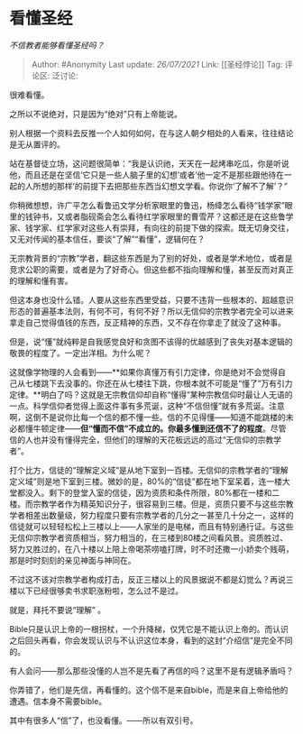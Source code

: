 # 看懂圣经
*不信教者能够看懂圣经吗？*

> Author: #Anonymity
> Last update: *26/07/2021*
> Link:   [[圣经悖论]]
> Tag:
> 评论区:
> 泛讨论:

很难看懂。

之所以不说绝对，只是因为“绝对”只有上帝能说。

别人根据一个资料去反推一个人如何如何，在与这人朝夕相处的人看来，往往结论是无从置评的。

站在基督徒立场，这问题很简单：“我是认识祂，天天在一起烤串吃瓜，你是听说他，而且还是在坚信‘它只是一些人脑子里的幻想’或者‘他一定不是那些跟他待在一起的人所想的那样’的前提下去把那些东西当幻想文学看。你说你‘了解不了解’？”

你稍微想想，许广平怎么看鲁迅文学分析家眼里的鲁迅，杨绛怎么看待“钱学家”眼里的钱钟书，又或者脂砚斋会怎么看待红学家眼里的曹雪芹？这都还是在这些鲁学家、钱学家、红学家对这些人有崇拜，有向往的前提下做的探索。既无切身交往，又无对传闻的基本信任，要谈“了解”“看懂”，逻辑何在？

无宗教背景的“宗教”学者，翻这些东西是为了别的好处，或者是学术地位，或者是竞求公职的需要，或者是为了好奇心。但这些都不指向理解和懂，甚至反而对真正的理解和懂有害。

但这本身也没什么错。人要从这些东西里受益，只要不违背一些根本的、超越意识形态的普遍基本法则，有何不可，有何不好？所以无信仰的宗教学者完全可以进来拿走自己觉得值钱的东西，反正精神的东西，又不存在你拿走了就没了这种事。

但是，说“懂”就纯粹是自我感觉良好和贪图不该得的优越感到了丧失对基本逻辑的敬畏的程度了。一定出洋相。为什么呢？

这就像学物理的人会看到——**如果你真懂万有引力定律，你是绝对不会觉得自己从七楼跳下去没事的。你还在从七楼往下跳，你根本就不可能是“懂了”万有引力定律。**明白了吗？这就是无宗教信仰却自称“懂得”某种宗教信仰时最让人无语的一点。科学信仰者觉得上面这件事有多荒诞，这种“不信但懂”就有多荒诞。注意啊，这倒不是说你比每一个信的都不懂一些。信的不见得懂——知道不能跳楼的未必都懂牛顿定律——**但“懂而不信”不成立的。你最多懂到还信不了的程度**。尽管信的人也并没有懂得完全，但他们的理解的天花板远远的高过“无信仰的宗教学者”。

打个比方，信徒的“理解定义域”是从地下室到一百楼。无信仰的宗教学者的“理解定义域”则是地下室到三楼。微妙的是，80%的“信徒”都在地下室呆着，连一楼大堂都没入。剩下的登堂入室的信徒，因为资质和条件所限，80%都在一楼和二楼。而宗教学者作为精英知识分子，很容易到三楼。但是，资质只要不与这些宗教学者相差出数量级，努力程度只要有宗教学者的几分之一甚至几十分之一，这样的信徒就可以轻轻松松上三楼以上——人家坐的是电梯，而且有特别通行证。与这些无信仰宗教学者资质相当，努力相当的，在三楼到80楼之间看风景。资质胜过、努力又胜过的，在八十楼以上陪上帝喝茶唠嗑打牌，时不时还撒一小娇卖个贱萌，那是时时刻刻的亲见神面与神同在。

不过这不该对宗教学者构成打击，反正三楼以上的风景据说不都是幻觉么？再说三楼以下已经很够卖书求职涨粉啦，怎么过不是过。

就是，拜托不要说“理解” 。

Bible只是认识上帝的一根拐杖，一个升降梯，仅凭它是不能认识上帝的。而认识之后回头再看，你会发现认识与不认识这位本身，看到的这封“介绍信”是完全不同的。

有人会问——那么那些没懂的人岂不是先看了再信的吗？这里不是有逻辑矛盾吗？

你弄错了，他们是先信，再看懂的。这个信不是来自bible，而是来自上帝给他的遭遇。信本身不需要bible。

其中有很多人“信”了，也没看懂。——所以有双引号。
